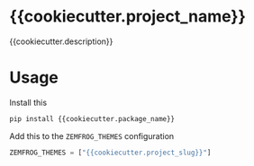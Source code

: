 # {{cookiecutter.project_name}}

{{cookiecutter.description}}

# Usage

Install this

```sh
pip install {{cookiecutter.package_name}}
```

Add this to the `ZEMFROG_THEMES` configuration

```python
ZEMFROG_THEMES = ["{{cookiecutter.project_slug}}"]
```

